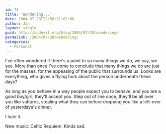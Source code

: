 ```yaml
---
id: 74
title: 'Wondering...'
date: 2004-07-28T22:58:21+02:00
author: Jan
layout: single
guid: http://sadevil.org/blog/2004/07/28/wondering/
permalink: /2004/07/28/wondering/
categories:
  - Personal
---
```

I've often wondered if there's a point to so many things we do, we say, we see. More than once I've come to conclude that many things we do are just for the masses, for the appeasing of the public that surrounds us. Looks are everything, who gives a flying fuck about the person underneath these days?

As long as you behave in a way people expect you to behave, and you are a good boy/girl, they'll accept you. Step out of line once, they'll be all over you like vultures, stealing what they can before dropping you like a left-over of yesterdays's dinner.

I hate it.

New music: Celtic Requiem. Kinda sad.